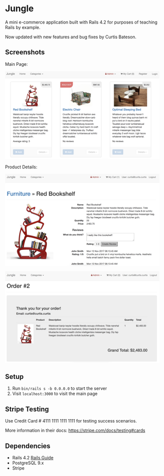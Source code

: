 # Jungle

A mini e-commerce application built with Rails 4.2 for purposes of teaching Rails by example.

Now updated with new features and bug fixes by Curtis Bateson.

## Screenshots

Main Page:

!["Main Page"](https://github.com/curtisbateson/jungle-rails/raw/master/app/assets/images/Main%20Page.png)

Product Details:

!["Product Details"](https://github.com/curtisbateson/jungle-rails/raw/master/app/assets/images/Product%20Details.png)

!["Order Confirmation"](https://github.com/curtisbateson/jungle-rails/raw/master/app/assets/images/Order%20Confirmation.png)

## Setup

1. Run `bin/rails s -b 0.0.0.0` to start the server
2. Visit `localhost:3000` to visit the main page

## Stripe Testing

Use Credit Card # 4111 1111 1111 1111 for testing success scenarios.

More information in their docs: <https://stripe.com/docs/testing#cards>

## Dependencies

* Rails 4.2 [Rails Guide](http://guides.rubyonrails.org/v4.2/)
* PostgreSQL 9.x
* Stripe
